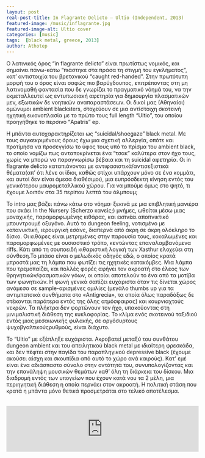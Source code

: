 ```yaml
---
layout: post
real-post-title: In Flagrante Delicto – Ultio (Independent, 2013)
featured-image: /music/inflagrante.jpg
featured-image-alt: Ultio cover
categories: [music]
tags:  [black metal, greece, 2013]
author: Athotep
---
```


Ο λατινικός όρος “in flagrante delicto” είναι πρωτίστως νομικός, και σημαίνει πάνω-κάτω “πιάστηκε στα πράσα τη στιγμή του εγκλήματος”, κατ’ αντιστοιχία του βρετανικού “caught red-handed”. Στην πρωτότυπη μορφή του ο όρος είναι σαφώς πιο βαρύγδουπος, επιτρέποντας στη μη λατινομαθή φαντασία που δε γνωρίζει το πραγματικό νόημά του, να την εκμεταλλευτεί ως εντυπωσιακή αφετηρία για δημιουργία πλασματικών μεν, εξωτικών δε νοητικών αναπαραστάσεων. Οι δικοί μας (Αθηναίοι) ομώνυμοι ambient blacksters, στοχεύουν σε μια αντίστοιχη σκοτεινή ηχητική εικονοπλασία με το πρώτο τους full length “Ultio”, του οποίου προηγήθηκε το περσινό “Apatris” ep.

Η μπάντα αυτοχαρακτηρίζεται ως “suicidal/shoegaze” black metal. Με τους συγκεκριμένους όρους έχω μια σχετική αλλεργία, οπότε και προτίμησα να προσεγγίσω το ύφος τους υπό το πρίσμα του ambient black, το οποίο νομίζω πως ανταποκρίνεται ένα “τσακ” καλύτερα στον ήχο τους, χωρίς να μπορώ να παραγνωρίσω βέβαια και τη suicidal αφετηρία. Οι in flagrante delicto καταπιάνονται με αντιφασιστικά/αντισεξιστικά θέματα(απ’ ότι λένε οι ίδιοι, καθώς στίχοι υπάρχουν μόνο σε ένα κομμάτι, και αυτοί δεν είναι άμεσα διαθέσιμοι), μια ευπρόσδεκτη κίνηση εντός του γενικότερου μαυρομεταλλικού χώρου. Για να μπούμε όμως στο ψητό, τι έχουμε λοιπόν στα 35 περίπου λεπτά του άλμπουμ;

Το intro μας βάζει πάνω κάτω στο νόημα· ξεκινά με μια επιβλητική μανιέρα που σκάει In the Nursery (Scherzo κανείς;) μνήμες, ωθείται μέσω μιας μοναχικής, παραμορφωμένης κιθάρας, και εκπνέει αποπνικτικό μπουντρουμέ οξυγόνο. Αυτό το dungeon feeling, νοτισμένο με κατανυκτική, ιερουργική εσάνς, διαπερνά από άκρη σε άκρη ολόκληρο το δίσκο. Οι κιθάρες είναι μετρημένες στην παρουσία τους, κοκαλωμένες και παραμορφωμένες με ουσιαστικό τρόπο, κεντώντας επαναλαμβανόμενα riffs. Κάτι από τη σουποειδή κιθαριστική λογική των Xasthur ελοχεύει στη σύνθεση.Το μπάσο είναι ο μελωδικός οδηγός εδώ, ο οποίος κρατά μπροστά μας τη λάμπα που φωτίζει τις ηχητικές κατακόμβες. Μια λάμπα που τρεμοπαίζει, και πολλές φορές αφήνει τον ακροατή στο έλεος των θρηνητικών/φασματικών γόων, οι οποίοι αποτελούν το ένα από τα μοτίβα των φωνητικών. Η φωνή γενικά σαπίζει ευχάριστα όταν τις δίνεται χώρος ανάμεσα σε sample-αρισμένες ομιλίες (μεγάλο thumbs up για τα αντιμπατσικά συνθήματα στο «Antigrecia», τα οποία όλως παραδόξως δε στέκονται παράτερα εντός της όλης ατμόσφαιρας) και κουρνιαχτούς νεκρών. Τα πλήκτρα δεν φορτώνουν τον ήχο, υπακούοντας στη μινιμαλιστική διάθεση της κυκλοφορίας. Το κλίμα ενός σκοτεινού ταξιδιού εντός μιας μεσαιωνικής φυλακής, σε αργόσυρτους ψυχοβγαλτικούςρυθμούς, είναι διάχυτο.

Το “Ultio” με εξέπληξε ευχάριστα. Ακροβατεί μεταξύ του συνθάτου dungeon ambient και του απειλητικού black metal με ιδιαίτερη φρεσκάδα, και δεν πέφτει στην παγίδα του παραπληγικού depressive black (έχουμε ακούσει αίσχη και σκουπίδια από αυτό το χώρο ανά καιρούς). Κατ’ εμέ είναι ένα αδιάσπαστο σύνολο στην οντότητά του, συνυπολογίζοντας και την επανάληψη μουσικών θεμάτων καθ’ όλη τη διάρκεια του δίσκου. Μια διαδρομή εντός των υπογείων που έχουν κατά νου τα 2 μέλη, μια περιηγητική διάθεση η οποία περνάει στον ακροατή. Η πολιτική στάση που κρατά η μπάντα μόνο θετικά προσμετράται στο τελικό αποτέλεσμα.  
<br>
<iframe style="border: 0; width: 100%; height: 120px;" src="https://bandcamp.com/EmbeddedPlayer/album=3258525580/size=large/bgcol=ffffff/linkcol=0687f5/tracklist=false/artwork=small/transparent=true/" seamless><a href="http://inflagrantedelicto.bandcamp.com/album/ultio">Ultio by In Flagrante Delicto</a></iframe>